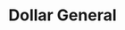 ---
title: "Dollar General"
url: /morganton/dollar-general-east-fleming-drive/
shop: variety store
---